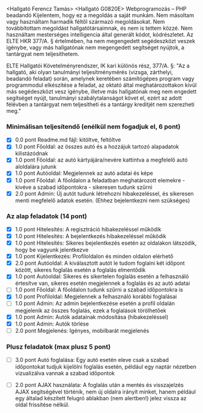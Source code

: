 <Hallgató Ferencz Tamás>
<Hallgató G0820E>
Webprogramozás – PHP beadandó
Kijelentem, hogy ez a megoldás a saját munkám. Nem másoltam vagy használtam harmadik féltől származó megoldásokat. Nem továbbítottam megoldást hallgatótársaimnak, és nem is tettem közzé. Nem használtam mesterséges intelligencia által generált kódot, kódrészletet. Az ELTE HKR 377/A. § értelmében, ha nem megengedett segédeszközt veszek igénybe, vagy más hallgatónak nem megengedett segítséget nyújtok, a tantárgyat nem teljesíthetem.

ELTE Hallgatói Követelményrendszer, IK kari különös rész, 377/A. §: "Az a hallgató, aki olyan tanulmányi teljesítménymérés (vizsga, zárthelyi, beadandó feladat) során, amelynek keretében számítógépes program vagy programmodul elkészítése a feladat, az oktató által meghatározottakon kívül más segédeszközt vesz igénybe, illetve más hallgatónak meg nem engedett segítséget nyújt, tanulmányi szabálytalanságot követ el, ezért az adott félévben a tantárgyat nem teljesítheti és a tantárgy kreditjét nem szerezheti meg."

### Minimálisan teljesítendő (enélkül nem fogadjuk el, 6 pont)

- [x] 0.0 pont Readme.md fájl: kitöltve, feltöltve
- [x] 1.0 pont Főoldal: az összes autó és a hozzájuk tartozó alapadatok kilistázódnak
- [x] 1.0 pont Főoldal: az autó kártyájára/nevére kattintva a megfelelő autó aloldalára jutunk
- [x] 1.0 pont Autóoldal: Megjelennek az autó adatai és képe
- [x] 1.0 pont Főoldal: A főoldalon a feladatban meghatározott elemekre - kivéve a szabad időpontokra - sikeresen tudunk szűrni
- [x] 2.0 pont Admin: Új autót tudunk létrehozni hibakezeléssel, és sikeresen menti megfelelő adatok esetén. (Ehhez bejelentkezni nem szükséges)

### Az alap feladatok (14 pont)

- [x] 1.0 pont Hitelesítés: A regisztráció hibakezeléssel működik
- [x] 1.0 pont Hitelesítés: A bejelentkezés hibakezeléssel működik
- [x] 1.0 pont Hitelesítés: Sikeres bejelentkezés esetén az oldalakon látszódik, hogy be vagyunk jelentkezve
- [x] 1.0 pont Kijelentkezés: Profiloldalon és minden oldalon elérhető
- [x] 2.0 pont Autóoldal: A kiválasztott autót le tudom foglalni két időpont között, sikeres foglalás esetén a foglalás elmentődik
- [x] 1.0 pont Autóoldal: Sikeres és sikertelen foglalás esetén a felhasználó értesítve van, sikeres esetén megjelennek a foglalás és az autó adatai
- [ ] 1.0 pont Főoldal: A főoldalon tudunk szűrni a szabad időpontokra is
- [x] 1.0 pont Profiloldal: Megjelennek a felhasználó korábbi foglalásai
- [ ] 1.0 pont Admin: Az admin bejelentkezése esetén a profil oldalán megjelenik az összes foglalás, ezek a foglalások törölhetőek
- [x] 1.0 pont Admin: Autók adatainak módosítása (hibakezeléssel)
- [x] 1.0 pont Admin: Autók törlése
- [ ] 2.0 pont Megjelenés: Igényes, mobilbarát megjelenés

### Plusz feladatok (max plusz 5 pont)

- [ ] 3.0 pont Autó foglalása: Egy autó esetén eleve csak a szabad időpontokat tudjuk kijelölni foglalás esetén, például egy naptár nézetben vizualizálva vannak a szabad időpontok
- [ ] 2.0 pont AJAX használata: A foglalás után a mentés és visszajelzés AJAX segítségével történik, nem új oldalra irányít minket, hanem például egy általad készített felugró ablakban (nem alertben!) jelez vissza az oldal frissítése nélkül.

